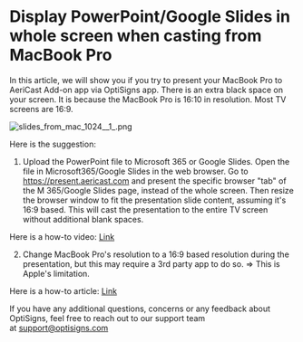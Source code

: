 # Display PowerPoint/Google Slides in whole screen when casting from MacBook Pro

In this article, we will show you if you try to present your MacBook Pro to AeriCast Add-on app via OptiSigns app. There is an extra black space on your screen. It is because the MacBook Pro is 16:10 in resolution. Most TV screens are 16:9.

![slides_from_mac_1024__1_.png](https://support.optisigns.com/hc/article_attachments/17112058418323)

Here is the suggestion:

1. Upload the PowerPoint file to Microsoft 365 or Google Slides. Open the file in Microsoft365/Google Slides in the web browser. Go to <https://present.aericast.com> and present the specific browser "tab" of the M 365/Google Slides page, instead of the whole screen. Then resize the browser window to fit the presentation slide content, assuming it's 16:9 based. This will cast the presentation to the entire TV screen without additional blank spaces.

Here is a how-to video: [Link](https://www.loom.com/share/48181e8a857342b5b890c9bb497dfe62)

2. Change MacBook Pro's resolution to a 16:9 based resolution during the presentation, but this may require a 3rd party app to do so. => This is Apple's limitation.

Here is a how-to article: [Link](https://support.apple.com/guide/mac-help/change-your-displays-resolution-mchl86d72b76/)

If you have any additional questions, concerns or any feedback about OptiSigns, feel free to reach out to our support team at [support@optisigns.com](mailto:support@optisigns.com)